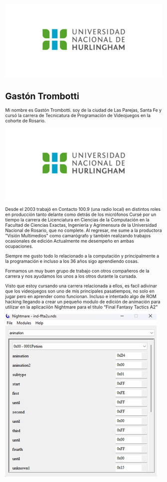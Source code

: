![Logo UNAHUR](./assets/UNAHUR.png)

# Gastón Trombotti

Mi nombre es Gastón Trombotti. soy de la ciudad de Las Parejas, Santa Fe y cursó la carrera de
Tecnicatura de Programación de Videojuegos en la cohorte de Rosario.

![GastonTrombotti](./assets/UNAHUR.png)

Desde el 2003 trabajó en Contacto 100.9 (una radio local) en distintos roles en producción tanto delante como detrás de los micrófonos
Cursé por un tiempo la carrera de Licenciatura en Ciencias de la Computación en la Facultad de Ciencias Exactas, Ingeniería
y Agrimensura de la Universidad Nacional de Rosario, que no complete.
Al regresar, me sume a la productora "Visión Multimedios" como camarógrafo y también realizando trabajos ocasionales de edición
Actualmente me desempeño en ambas ocupaciones.

Siempre me gusto todo lo relacionado a la computación y principalmente a la programación e incluso a los 36 años
sigo aprendiendo cosas.

Formamos un muy buen grupo de trabajo con otros compañeros de la carrera y nos ayudamos los unos a los otros durante la cursada.

Visto que estoy cursando una carrera relacionada a ellos, es facil adivinar que los videojuegos son uno de mis principales 
pasatiempos, no solo en jugar pero en aprender como funcionan. Incluso e intentado algo de ROM hacking llegando a crear un 
pequeño modulo de edición de animación para utilizar en la aplicaciíón Nightmare para el titulo “Final Fantasy Tactics A2”

![Ejemplo modulo](./assets/module.png)


